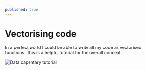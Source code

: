 ```yaml
---
published: true
---
```

# Vectorising code

In a perfect world I could be able to write all my code as vectorised functions. This is a helpful tutorial for the overall concept. 

![Data capentary tutorial]({{site.url}}/assets/images/vectorizationINr.png) 